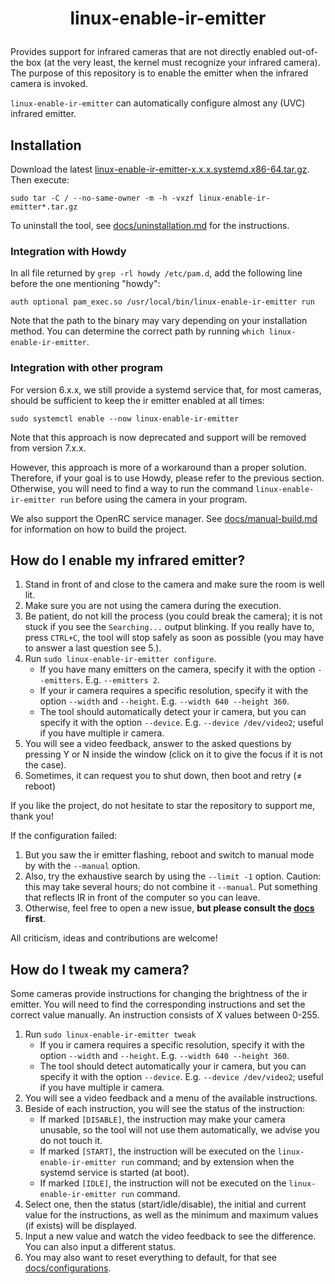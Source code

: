 # <p align=center>linux-enable-ir-emitter</p>

Provides support for infrared cameras that are not directly enabled out-of-the box (at the very least, the kernel must recognize your infrared camera). The purpose of this repository is to enable the emitter when the infrared camera is invoked.

`linux-enable-ir-emitter` can automatically configure almost any (UVC) infrared emitter.

## Installation
Download the latest [linux-enable-ir-emitter-x.x.x.systemd.x86-64.tar.gz](https://github.com/EmixamPP/linux-enable-ir-emitter/releases). Then execute:
```
sudo tar -C / --no-same-owner -m -h -vxzf linux-enable-ir-emitter*.tar.gz
```

To uninstall the tool, see [docs/uninstallation.md](docs/uninstallation.md) for the instructions.

### Integration with Howdy
In all file returned by `grep -rl howdy /etc/pam.d`, add the following line before the one mentioning "howdy":
```
auth optional pam_exec.so /usr/local/bin/linux-enable-ir-emitter run
```

Note that the path to the binary may vary depending on your installation method. You can determine the correct path by running `which linux-enable-ir-emitter`.

### Integration with other program
For version 6.x.x, we still provide a systemd service that, for most cameras, should be sufficient to keep the ir emitter enabled at all times:

```
sudo systemctl enable --now linux-enable-ir-emitter
```
Note that this approach is now deprecated and support will be removed from version 7.x.x.

However, this approach is more of a workaround than a proper solution. Therefore, if your goal is to use Howdy, please refer to the previous section. Otherwise, you will need to find a way to run the command `linux-enable-ir-emitter run` before using the camera in your program.

We also support the OpenRC service manager. See [docs/manual-build.md](docs/manual-build.md) for information on how to build the project.

## How do I enable my infrared emitter?
1. Stand in front of and close to the camera and make sure the room is well lit.
2. Make sure you are not using the camera during the execution.
3. Be patient, do not kill the process (you could break the camera); it is not stuck if you see the `Searching...` output blinking. If you really have to, press `CTRL+C`, the tool will stop safely as soon as possible (you may have to answer a last question see 5.).
4. Run `sudo linux-enable-ir-emitter configure`.
    * If you have many emitters on the camera, specify it with the option `--emitters`. E.g. `--emitters 2`.
    * If your ir camera requires a specific resolution, specify it with the option `--width` and `--height`. E.g. `--width 640 --height 360`.
    * The tool should automatically detect your ir camera, but you can specify it with the option `--device`. E.g. `--device /dev/video2`; useful if you have multiple ir camera.
5. You will see a video feedback, answer to the asked questions by pressing Y or N inside the window (click on it to give the focus if it is not the case).
6. Sometimes, it can request you to shut down, then boot and retry ($\neq$ reboot)

If you like the project, do not hesitate to star the repository to support me, thank you!

If the configuration failed:
1. But you saw the ir emitter flashing, reboot and switch to manual mode by with the `--manual` option.
2. Also, try the exhaustive search by using the `--limit -1` option. Caution: this may take several hours; do not combine it `--manual`. Put something that reflects IR in front of the computer so you can leave.
3. Otherwise, feel free to open a new issue, **but please consult the [docs](docs/README.md) first**.

All criticism, ideas and contributions are welcome!

## How do I tweak my camera?
Some cameras provide instructions for changing the brightness of the ir emitter.
You will need to find the corresponding instructions and set the correct value manually.
An instruction consists of X values between 0-255.

1. Run `sudo linux-enable-ir-emitter tweak`
   * If you ir camera requires a specific resolution, specify it with the option `--width` and `--height`. E.g. `--width 640 --height 360`.
   * The tool should detect automatically your ir camera, but you can specify it with the option `--device`. E.g. `--device /dev/video2`; useful if you have multiple ir camera.
2. You will see a video feedback and a menu of the available instructions.
3. Beside of each instruction, you will see the status of the instruction:
   * If marked `[DISABLE]`, the instruction may make your camera unusable, so the tool will not use them automatically, we advise you do not touch it.
   * If marked `[START]`, the instruction will be executed on the `linux-enable-ir-emitter run` command; and by extension when the systemd service is started (at boot).
   * If marked `[IDLE]`, the instruction will not be executed on the `linux-enable-ir-emitter run` command.
4. Select one, then the status (start/idle/disable), the initial and current value for the instructions, as well as the minimum and maximum values (if exists) will be displayed.
5. Input a new value and watch the video feedback to see the difference. You can also input a different status.
6. You may also want to reset everything to default, for that see [docs/configurations](docs/configurations).
